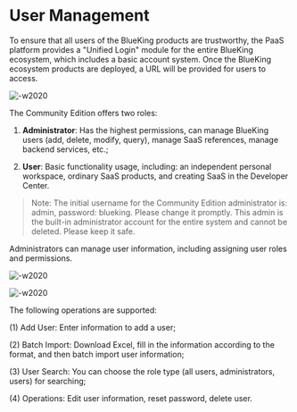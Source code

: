 # User Management

To ensure that all users of the BlueKing products are trustworthy, the PaaS platform provides a "Unified Login" module for the entire BlueKing ecosystem, which includes a basic account system. Once the BlueKing ecosystem products are deployed, a URL will be provided for users to access.

![-w2020](../../assets/image003.png)

The Community Edition offers two roles:

1. **Administrator**: Has the highest permissions, can manage BlueKing users (add, delete, modify, query), manage SaaS references, manage backend services, etc.;

2. **User**: Basic functionality usage, including: an independent personal workspace, ordinary SaaS products, and creating SaaS in the Developer Center.

> Note: The initial username for the Community Edition administrator is: admin, password: blueking. Please change it promptly. This admin is the built-in administrator account for the entire system and cannot be deleted. Please keep it safe.

Administrators can manage user information, including assigning user roles and permissions.

![-w2020](../../assets/userenter.png)

![-w2020](../../assets/image005.png)

The following operations are supported:

(1) Add User: Enter information to add a user;

(2) Batch Import: Download Excel, fill in the information according to the format, and then batch import user information;

(3) User Search: You can choose the role type (all users, administrators, users) for searching;

(4) Operations: Edit user information, reset password, delete user.